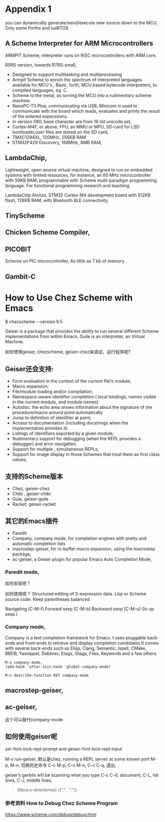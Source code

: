 # Appendix 1

you can dynamically generate/send/execute new source down to the MCU. Only some Forths and luaRTOS 


## A Scheme Interpreter for ARM Microcontrollers
ARMPIT Scheme, interpreter runs on RISC microcontrollers with ARM core.

R5RS version, towards R7RS-small, 

* Designed to support multitasking and multiprocessing
* Armpit Scheme to enrich the spectrum of interpreted languages available for MCU's , Basic, forth, MCU based bytecode interpreters, to compiled languages, eg. C.
* Scheme to the metal, as turning the MCU into a rudimentary scheme machine.
* NanoPC-T3 Plus, communicating via USB, Minicom is used to communicate with the board which reads, evaluates and prints the result of the entered experssions.
* In version 080, base character are from 16-bit unicode set, 
* Cortex-M4F, or above, FPU, an MMU or MPU, SD-card for LSD bootloader,user files are stored on the SD card,
* TM4C1294XL, 120MHz, 256KB RAM
* STM32F429 Discovery, 168MHz, 8MB RAM, 

## LambdaChip,
Lightweight, open source virtual machine, designed to run on embedded systems with limited resources, for instance, an 80 MHz microcontroller with 50KB RAM, programmable with Scheme multi-paradigm programming language. For functional programming research and teaching.

LambdaChip Alonzo, STM32 Cortex-M4 development board with 512KB flash, 128KB RAM, with Bluetooth BLE connectivity,


## TinyScheme


## Chicken Scheme Compiler,


## PICOBIT
Scheme on PIC microcontroller,
As little as 7 kb of memory.

## Gambit-C


# How to Use Chez Scheme with Emacs
$ chezscheme --version
9.5

Geiser is a package that provides the ability to run several different Scheme implementations from within Emacs.
Guile is an interpreter, an Virtual Machine.

如何使用geiser, chezscheme, geiser-chez来调试，运行程序呢?

## Geiser还会支持:
- Form evaluation in the context of the current file's module;
- Macro expansion;
- File/module loading and/or compilation;
- Namespace-aware identifier completion ( local bindings, names visible in the current module, and module names)
- Autodoc: the echo area shows information about the signature of the procedure/macro around point automatically
- Jump to definition of identifier at point;
- Access to documentation (including docstrings when the implementation provides it)
- Listings of identifiers exported by a given module;
- Rudimentary support for debugging (when the REPL provides a debugger) and error navigation.
- Support for multiple , simultaneous REPLs;
- Support for image display in those Schemes that treat them as first class values;


## 支持的Scheme版本
- Chez, geiser-chez
- Chibi , geiser-chibi
- Guie, geiser-guile
- Racket, geiser-racket

## 其它的Emacs插件
- Paredit
- Company, company mode, for completion engines with pretty and automatic completion lists
- macrostep-geiser, for in-buffer macro expansion, using the macrostep package,
- ac-geiser, a Geiser plugin for popular Emacs Auto Completion Mode,

### Paredit mode,
如何安装呢？

如何使用呢？
Structured editing of S-expression data. Lisp or Scheme source code.
Keep parentheses balanced. 

Navigating
[C-M-f]
Forward sexp
[C-M-b]
Backward sexp
[C-M-u]
Go up sexp
 )

### Company mode,
Company is a text completion framework for Emacs.
t uses pluggable back-ends and front-ends to retrieve and display completion candidates.It comes with several back-ends such as Elisp, Clang, Semantic, Ispell, CMake, BBDB, Yasnippet, Dabbrev, Etags, Gtags, Files, Keywords and a few others.

```
M-x company-mode,
(add-hook 'after-init-hook 'global-company-mode)

M-x describe-function RET company-mode
```

## macrostep-geiser,

## ac-geiser,
这个可以替代company-mode

## 如何使用geiser呢
ser-font-lock-repl-prompt and geiser-font-lock-repl-input

M-x run-geiser, 默认是chez,
running a REPL server at some known port
M-p, M-n, 切换历史命令
C-c M-p, C-c M-n,
C-c C-q, 退出,

geiser’s gerbils will be scanning what you type
C-c C-d, document,
C-L, list lines,
C-J, middle lines,

> (library-directories)
(("." . "."))

### 参考资料 How to Debug Chez Scheme Program
https://www.scheme.com/debug/debug.html



